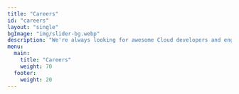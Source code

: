 ```yaml
---
title: "Careers"
id: "careers"
layout: "single"
bgImage: "img/slider-bg.webp"
description: "We're always looking for awesome Cloud developers and engineers to join us. If you're interested in joining, let us know and we'll invite you for a cup of coffee (ar a beer)."
menu:
  main:
    title: "Careers"
    weight: 70
  footer:
    weight: 20
---
```

